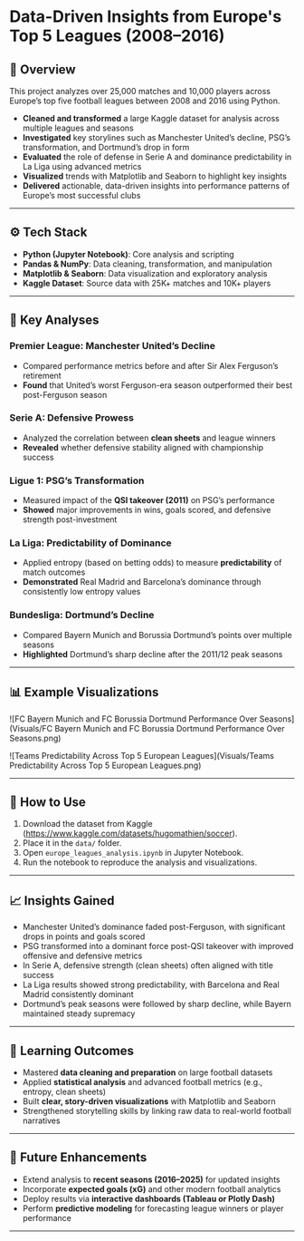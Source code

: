 # Data-Driven Insights from Europe's Top 5 Leagues (2008–2016)

## 📌 Overview  
This project analyzes over 25,000 matches and 10,000 players across Europe’s top five football leagues between 2008 and 2016 using Python.  

- **Cleaned and transformed** a large Kaggle dataset for analysis across multiple leagues and seasons  
- **Investigated** key storylines such as Manchester United’s decline, PSG’s transformation, and Dortmund’s drop in form  
- **Evaluated** the role of defense in Serie A and dominance predictability in La Liga using advanced metrics  
- **Visualized** trends with Matplotlib and Seaborn to highlight key insights  
- **Delivered** actionable, data-driven insights into performance patterns of Europe’s most successful clubs  

---

## ⚙️ Tech Stack  
- **Python (Jupyter Notebook)**: Core analysis and scripting  
- **Pandas & NumPy**: Data cleaning, transformation, and manipulation  
- **Matplotlib & Seaborn**: Data visualization and exploratory analysis  
- **Kaggle Dataset**: Source data with 25K+ matches and 10K+ players  

---

## 🔑 Key Analyses  

### Premier League: Manchester United’s Decline  
- Compared performance metrics before and after Sir Alex Ferguson’s retirement  
- **Found** that United’s worst Ferguson-era season outperformed their best post-Ferguson season  

### Serie A: Defensive Prowess  
- Analyzed the correlation between **clean sheets** and league winners  
- **Revealed** whether defensive stability aligned with championship success  

### Ligue 1: PSG’s Transformation  
- Measured impact of the **QSI takeover (2011)** on PSG’s performance  
- **Showed** major improvements in wins, goals scored, and defensive strength post-investment  

### La Liga: Predictability of Dominance  
- Applied entropy (based on betting odds) to measure **predictability** of match outcomes  
- **Demonstrated** Real Madrid and Barcelona’s dominance through consistently low entropy values  

### Bundesliga: Dortmund’s Decline  
- Compared Bayern Munich and Borussia Dortmund’s points over multiple seasons  
- **Highlighted** Dortmund’s sharp decline after the 2011/12 peak seasons  

---

## 📊 Example Visualizations  

![FC Bayern Munich and FC Borussia Dortmund Performance Over Seasons](Visuals/FC Bayern Munich and FC Borussia Dortmund Performance Over Seasons.png)

![Teams Predictability Across Top 5 European Leagues](Visuals/Teams Predictability Across Top 5 European Leagues.png)

---

## 🚀 How to Use  
1. Download the dataset from Kaggle (https://www.kaggle.com/datasets/hugomathien/soccer).  
2. Place it in the `data/` folder.  
3. Open `europe_leagues_analysis.ipynb` in Jupyter Notebook.  
4. Run the notebook to reproduce the analysis and visualizations.  

---

## 📈 Insights Gained  
- Manchester United’s dominance faded post-Ferguson, with significant drops in points and goals scored  
- PSG transformed into a dominant force post-QSI takeover with improved offensive and defensive metrics  
- In Serie A, defensive strength (clean sheets) often aligned with title success  
- La Liga results showed strong predictability, with Barcelona and Real Madrid consistently dominant  
- Dortmund’s peak seasons were followed by sharp decline, while Bayern maintained steady supremacy  

---

## 📌 Learning Outcomes  
- Mastered **data cleaning and preparation** on large football datasets  
- Applied **statistical analysis** and advanced football metrics (e.g., entropy, clean sheets)  
- Built **clear, story-driven visualizations** with Matplotlib and Seaborn  
- Strengthened storytelling skills by linking raw data to real-world football narratives  

---

## 🔮 Future Enhancements  
- Extend analysis to **recent seasons (2016–2025)** for updated insights  
- Incorporate **expected goals (xG)** and other modern football analytics  
- Deploy results via **interactive dashboards (Tableau or Plotly Dash)**  
- Perform **predictive modeling** for forecasting league winners or player performance  

---
